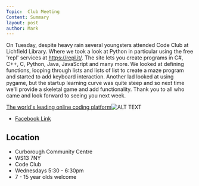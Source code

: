 ```yaml
---
Topic:  Club Meeting
Content: Summary
layout: post
author: Mark
---
```

On Tuesday, despite heavy rain several youngsters attended Code Club at Lichfield Library. Where we took a look at Python in particular using the free 'repl' services at https://repl.it/. The site lets you create programs in C#, C++, C, Python, Java, JavaScript and many more.
We looked at defining functions,  looping through lists and lists of list to create a maze program and started to add keyboard interaction.
Another lad looked at using pygame, but the startup learning curve was quite steep and so next time we'll provide a skeletal game and add functionality.
Thank you to all who came and look forward to seeing you next week.

[The world's leading online coding platform](https://l.facebook.com/l.php?u=https%3A%2F%2Frepl.it%2F&h=AT3ZATOm_suInTH7q-5A1zx0230MrPAi4Y7Igxa-tp9AP76V2S3rqNB9uaqFcj7ryR9XSiSCzNin4QEvdPX2_9oHRTaiIFF_Y_zec07PrFotSEEC3koypO2oozwUQsxb&s=1)![ALT TEXT](https://external.fbhx6-1.fna.fbcdn.net/emg1/v/t13/3805970848012387675?url=https%3A%2F%2Frepl.it%2Fpublic%2Fimages%2Fsm.png&fb_obo=1&utld=repl.it&stp=c0.5000x0.5000f_dst-emg0_p720x720_q75&ccb=13-1&oh=06_AbG1rwLyIC5X-e8sYiUICUOHlLXJzOH1HNJvvxra-PMaig&oe=6528496C&_nc_sid=e609ca)

* [Facebook Link](https://www.facebook.com/1481985248595237/posts/2431888463604906/)

## Location

* Curborough Community Centre
* WS13 7NY
* Code Club
* Wednesdays 5:30 - 6:30pm
* 7 - 15 year olds welcome

